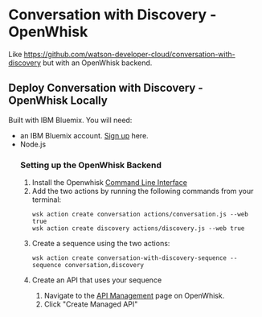 # Conversation with Discovery - OpenWhisk
Like https://github.com/watson-developer-cloud/conversation-with-discovery but with an OpenWhisk backend.

## Deploy Conversation with Discovery - OpenWhisk Locally

<p>Built with IBM Bluemix. You will need:
<ul><li>an IBM Bluemix account. <a href="https://console.bluemix.net/?cm_mmc=GitHubReadMe">Sign up</a> here.</li>
<li>Node.js</li>
</p>

### Setting up the OpenWhisk Backend
<ol><li>Install the Openwhisk <a href="https://console.bluemix.net/openwhisk/learn/cli">Command Line Interface</a></li>
<li>Add the two actions by running the following commands from your terminal:</li>
    
    wsk action create conversation actions/conversation.js --web true
    wsk action create discovery actions/discovery.js --web true
    
<li>Create a sequence using the two actions:</li>

    wsk action create conversation-with-discovery-sequence --sequence conversation,discovery
    
<li>Create an API that uses your sequence</li>
<ol><li>Navigate to the <a href="https://console.bluemix.net/openwhisk/apimanagement?env_id=ibm:yp:us-south">API Management</a> page on OpenWhisk.</li>
<li>Click "Create Managed API"</li>
